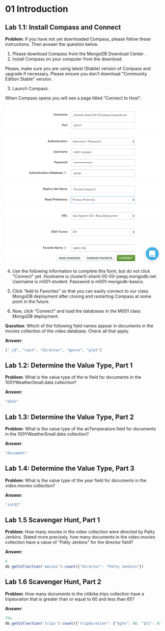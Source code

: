 # 01 Introduction

## Lab 1.1: Install Compass and Connect
**Problem**: If you have not yet downloaded Compass, please follow these instructions. Then answer the question below.

1. Please download Compass from the MongoDB Download Center .
2. Install Compass on your computer from the download.

Please, make sure you are using latest (Stable) version of Compass and upgrade if necessary. Please ensure you don't download "Community Edition Stable" version.

3. Launch Compass.

When Compass opens you will see a page titled "Connect to Host".

![lab11](./images/lab11.png)

4. Use the following information to complete this form, but do not click "Connect" yet. Hostname is cluster0-shard-00-00-jxeqq.mongodb.net. Username is m001-student. Password is m001-mongodb-basics.

5. Click "Add to Favorites" so that you can easily connect to our class MongoDB deployment after closing and restarting Compass at some point in the future.

6. Now, click "Connect" and load the databases in the M001 class MongoDB deployment.

**Question**: Which of the following field names appear in documents in the movies collection of the video database. Check all that apply.

**Answer**:
```js
["_id", "cast", "director", "genre", "plot"]
```

## Lab 1.2: Determine the Value Type, Part 1
**Problem**: What is the value type of the ts field for documents in the 100YWeatherSmall.data collection?

**Answer**: 
```js
"date"
```

## Lab 1.3: Determine the Value Type, Part 2
**Problem**: What is the value type of the airTemperature field for documents in the 100YWeatherSmall.data collection?

**Answer**: 
```js
"document"
```

## Lab 1.4: Determine the Value Type, Part 3
**Problem**: What is the value type of the year field for documents in the video.movies collection?

**Answer**: 
```js
"int32"
```

## Lab 1.5 Scavenger Hunt, Part 1
**Problem**: How many movies in the video collection were directed by Patty Jenkins. Stated more precisely, how many documents in the video.movies collection have a value of "Patty Jenkins" for the director field?

**Answer**: 
```js
6
db.getCollection('movies').count({"director": "Patty Jenkins"})
```

## Lab 1.6 Scavenger Hunt, Part 2
**Problem**: How many documents in the citibike.trips collection have a tripduration that is greater than or equal to 60 and less than 65?

**Answer**: 
```js
754
db.getCollection('trips').count({"tripduration": {"$gte": 60, "$lt": 65}})
```